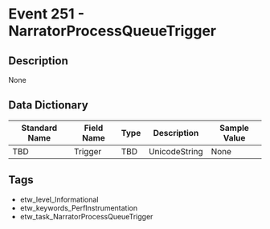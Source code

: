 # Event 251 - NarratorProcessQueueTrigger

## Description
None

## Data Dictionary
|Standard Name|Field Name|Type|Description|Sample Value|
|---|---|---|---|---|
|TBD|Trigger|TBD|UnicodeString|None|None|

## Tags
* etw_level_Informational
* etw_keywords_PerfInstrumentation
* etw_task_NarratorProcessQueueTrigger